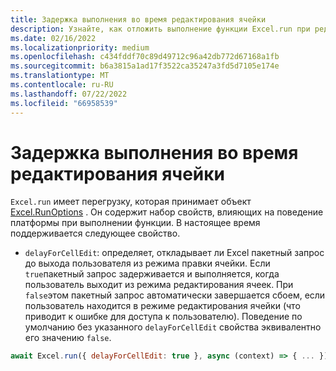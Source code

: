 ```yaml
---
title: Задержка выполнения во время редактирования ячейки
description: Узнайте, как отложить выполнение функции Excel.run при редактировании ячейки.
ms.date: 02/16/2022
ms.localizationpriority: medium
ms.openlocfilehash: c434fddf70c89d49712c96a42db772d67168a1fb
ms.sourcegitcommit: b6a3815a1ad17f3522ca35247a3fd5d7105e174e
ms.translationtype: MT
ms.contentlocale: ru-RU
ms.lasthandoff: 07/22/2022
ms.locfileid: "66958539"
---
```

# <a name="delay-execution-while-cell-is-being-edited"></a>Задержка выполнения во время редактирования ячейки

`Excel.run` имеет перегрузку, которая принимает объект [Excel.RunOptions](/javascript/api/excel/excel.runoptions) . Он содержит набор свойств, влияющих на поведение платформы при выполнении функции. В настоящее время поддерживается следующее свойство.

- `delayForCellEdit`: определяет, откладывает ли Excel пакетный запрос до выхода пользователя из режима правки ячейки. Если `true`пакетный запрос задерживается и выполняется, когда пользователь выходит из режима редактирования ячеек. При `false`этом пакетный запрос автоматически завершается сбоем, если пользователь находится в режиме редактирования ячейки (что приводит к ошибке для доступа к пользователю). Поведение по умолчанию без указанного `delayForCellEdit` свойства эквивалентно его значению `false`.

```js
await Excel.run({ delayForCellEdit: true }, async (context) => { ... });
```
